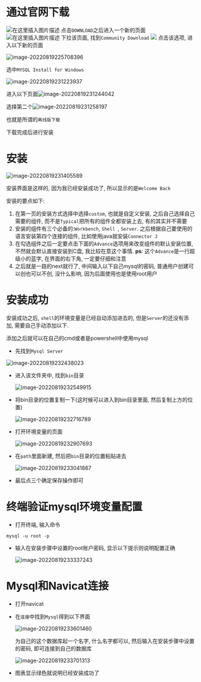 # 通过官网下载
![在这里插入图片描述](http://evinci.oss-cn-hangzhou.aliyuncs.com/evinci/a4eb3eae42bc44dca2e34e59f67ca45a.png)
点击`DOWNLOAD`之后进入一个新的页面
![在这里插入图片描述](http://evinci.oss-cn-hangzhou.aliyuncs.com/evinci/3d420539208c41e289d637c2a6d1f973.png)
下拉该页面, 找到`Community Download`
![](http://evinci.oss-cn-hangzhou.aliyuncs.com/evinci/959540943e774650bb1358a8cae2919a.png)
点击该选项, 进入以下新的页面

![image-20220819225708396](http://evinci.oss-cn-hangzhou.aliyuncs.com/evinci/image-20220819225708396.png)

选中`MYSQL Install for Windows`

![image-20220819231223937](http://evinci.oss-cn-hangzhou.aliyuncs.com/evinci/image-20220819231223937.png)

进入以下页面![image-20220819231244042](http://evinci.oss-cn-hangzhou.aliyuncs.com/evinci/image-20220819231244042.png)

选择第二个![image-20220819231258197](http://evinci.oss-cn-hangzhou.aliyuncs.com/evinci/image-20220819231258197.png)

也就是所谓的`离线版下载`

下载完成后进行安装



# 安装

![image-20220819231405589](http://evinci.oss-cn-hangzhou.aliyuncs.com/evinci/image-20220819231405589.png)

安装界面是这样的, 因为我已经安装成功了, 所以显示的是`Welcome Back`

安装的要点如下:

1. 在第一页的安装方式选择中选择`custom`, 也就是自定义安装, 之后自己选择自己需要的组件, 而不是`Typical`把所有的组件全都安装上去, 有的其实并不需要
2. 安装的组件有三个必备的:`Workbench`, `Shell `, `Server`. 之后根据自己要使用的语言安装第四个连接的组件, 比如使用java就安装`Connector J `
3. 在勾选组件之后一定要点击下面的`Advance`选项用来改变组件的默认安装位置, 不然就会默认直接安装到C盘, 我比较在意这个事情. **ps**: 这个`Advance`是一行超级小的蓝字, 在界面的右下角, 一定要仔细和注意
4. 之后就是一路的next就行了, 中间输入以下自己mysql的密码, 普通用户创建可以创也可以不创, 没什么影响, 因为后面使用也是使用root用户

# 安装成功

安装成功之后, `shell`的环境变量是已经自动添加进去的,  但是`Server`的还没有添加, 需要自己手动添加以下. 

添加之后就可以在自己的cmd或者是powershell中使用mysql



- 先找到`Mysql Server`

![image-20220819232438023](http://evinci.oss-cn-hangzhou.aliyuncs.com/evinci/image-20220819232438023.png)

- 进入该文件夹中, 找到`bin`目录

  ![image-20220819232549915](http://evinci.oss-cn-hangzhou.aliyuncs.com/evinci/image-20220819232549915.png)

- 将bin目录的位置复制一下(这时候可以进入到bin目录里面, 然后复制上方的位置)

  ![image-20220819232716789](http://evinci.oss-cn-hangzhou.aliyuncs.com/evinci/image-20220819232716789.png)

- 打开环境变量的页面

  ![image-20220819232907693](http://evinci.oss-cn-hangzhou.aliyuncs.com/evinci/image-20220819232907693.png)

- 在`path`里面新建, 然后把`bin`目录的位置粘贴进去

  ![image-20220819233041867](http://evinci.oss-cn-hangzhou.aliyuncs.com/evinci/image-20220819233041867.png)

- 最后点三个确定保存操作即可

# 终端验证mysql环境变量配置

- 打开终端, 输入命令

```mysql
mysql -u root -p
```

- 输入在安装步骤中设置的root账户密码, 显示以下提示则说明配置正确

  ![image-20220819233337243](http://evinci.oss-cn-hangzhou.aliyuncs.com/evinci/image-20220819233337243.png)



# Mysql和Navicat连接

- 打开navicat

- 在`连接`中找到`Mysql`得到以下界面

  ![image-20220819233601460](http://evinci.oss-cn-hangzhou.aliyuncs.com/evinci/image-20220819233601460.png)

  为自己的这个数据库起一个名字, 什么名字都可以, 然后输入在安装步骤中设置的密码, 即可连接到自己的数据库

  ![image-20220819233701313](http://evinci.oss-cn-hangzhou.aliyuncs.com/evinci/image-20220819233701313.png)

- 图表显示绿色就说明已经安装成功了